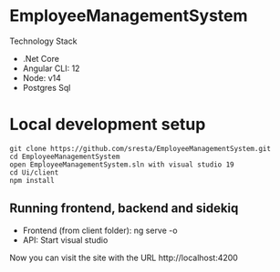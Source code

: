 # EmployeeManagementSystem
Technology Stack
- .Net Core
- Angular CLI: 12
- Node: v14
- Postgres Sql

# Local development setup
~~~
git clone https://github.com/sresta/EmployeeManagementSystem.git
cd EmployeeManagementSystem
open EmployeeManagementSystem.sln with visual studio 19
cd Ui/client
npm install
~~~

## Running frontend, backend and sidekiq
- Frontend (from client folder): ng serve -o
- API: Start visual studio

Now you can visit the site with the URL http://localhost:4200
